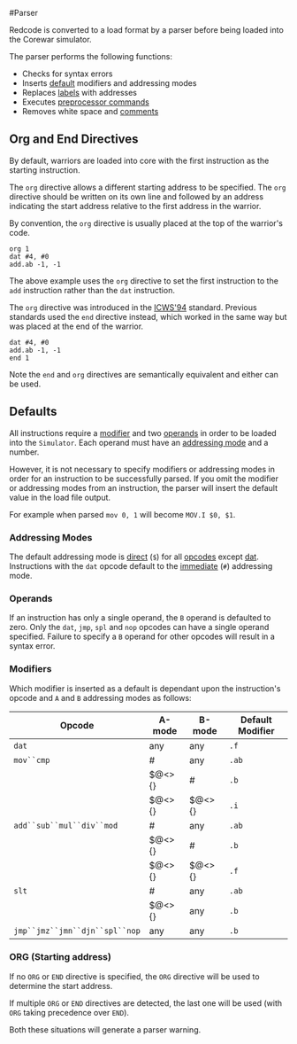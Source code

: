 #Parser

Redcode is converted to a load format by a parser before being loaded into the Corewar simulator.

The parser performs the following functions:

* Checks for syntax errors
* Inserts [default](#defaults) modifiers and addressing modes
* Replaces [labels](labels) with addresses
* Executes [preprocessor commands](preprocessor)
* Removes white space and [comments](comments)

## Org and End Directives

By default, warriors are loaded into core with the first instruction as the starting instruction.

The `org` directive allows a different starting address to be specified. The `org` directive should be written on its own line and followed by an address indicating the start address relative to the first address in the warrior.

By convention, the `org` directive is usually placed at the top of the warrior's code.

```
org 1
dat #4, #0
add.ab -1, -1
```

The above example uses the `org` directive to set the first instruction to the `add` instruction rather than the `dat` instruction.

The `org` directive was introduced in the [ICWS'94](./#standards) standard. Previous standards used the `end` directive instead, which worked in the same way but was placed at the end of the warrior.

```
dat #4, #0
add.ab -1, -1
end 1
```

Note the `end` and `org` directives are semantically equivalent and either can be used.

## Defaults

All instructions require a [modifier](modifiers) and two [operands](operands) in order to be loaded into the `Simulator`.  Each operand must have an [addressing mode](addressing_modes) and a number.

However, it is not necessary to specify modifiers or addressing modes in order for an instruction to be successfully parsed. If you omit the modifier or addressing modes from an instruction, the parser will insert the default value in the load file output.

For example when parsed `mov 0, 1` will become `MOV.I $0, $1`.

### Addressing Modes

The default addressing mode is [direct](addressing_modes#direct) (`$`) for all [opcodes](opcodes) except [dat](opcodes#dat-data). Instructions with the `dat` opcode default to the [immediate](addressing_modes#immediate) (`#`) addressing mode.

### Operands

If an instruction has only a single operand, the `B` operand is defaulted to zero. Only the `dat`, `jmp`, `spl` and `nop` opcodes can have a single operand specified. Failure to specify a `B` operand for other opcodes will result in a syntax error.

### Modifiers

Which modifier is inserted as a default is dependant upon the instruction's opcode and `A` and `B` addressing modes as follows:

|Opcode|A-mode|B-mode|Default Modifier|
|---|---|---|---|
|`dat`|any|any|`.f`|
|`mov``cmp`|#|any|`.ab`|
||$@<>{}|#|`.b`|
||$@<>{}|$@<>{}|`.i`|
|`add``sub``mul``div``mod`|#|any|`.ab`|
||$@<>{}|#|`.b`|
||$@<>{}|$@<>{}|`.f`|
|`slt`|#|any|`.ab`|
||$@<>{}|any|`.b`|
|`jmp``jmz``jmn``djn``spl``nop`|any|any|`.b`|

### ORG (Starting address)

If no `ORG` or `END` directive is specified, the `ORG` directive will be used to determine the start address.

If multiple `ORG` or `END` directives are detected, the last one will be used (with `ORG` taking precedence over `END`).

Both these situations will generate a parser warning.
